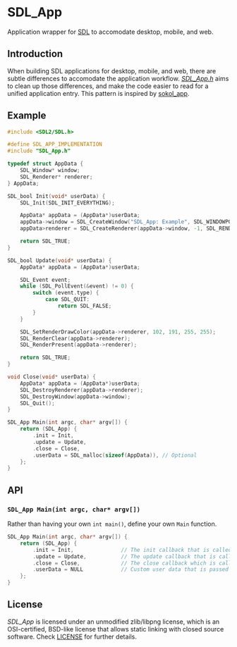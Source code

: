 # SDL_App

Application wrapper for [SDL](https://libsdl.org/) to accomodate desktop, mobile, and web.

## Introduction

When building SDL applications for desktop, mobile, and web, there are subtle differences to accomodate the application workflow. [*SDL_App.h*](include/SDL_App.h) aims to clean up those differences, and make the code easier to read for a unified application entry. This pattern is inspired by [sokol_app](https://github.com/floooh/sokol#sokol_apph).

## Example

``` c
#include <SDL2/SDL.h>

#define SDL_APP_IMPLEMENTATION
#include "SDL_App.h"

typedef struct AppData {
    SDL_Window* window;
    SDL_Renderer* renderer;
} AppData;

SDL_bool Init(void* userData) {
    SDL_Init(SDL_INIT_EVERYTHING);

    AppData* appData = (AppData*)userData;
    appData->window = SDL_CreateWindow("SDL_App: Example", SDL_WINDOWPOS_CENTERED, SDL_WINDOWPOS_CENTERED, 800, 450, SDL_WINDOW_SHOWN);
    appData>renderer = SDL_CreateRenderer(appData->window, -1, SDL_RENDERER_PRESENTVSYNC);

    return SDL_TRUE;
}

SDL_bool Update(void* userData) {
    AppData* appData = (AppData*)userData;

    SDL_Event event;
    while (SDL_PollEvent(&event) != 0) {
        switch (event.type) {
            case SDL_QUIT:
                return SDL_FALSE;
        }
    }

    SDL_SetRenderDrawColor(appData->renderer, 102, 191, 255, 255);
    SDL_RenderClear(appData->renderer);
    SDL_RenderPresent(appData->renderer);

    return SDL_TRUE;
}

void Close(void* userData) {
    AppData* appData = (AppData*)userData;
    SDL_DestroyRenderer(appData->renderer);
    SDL_DestroyWindow(appData->window);
    SDL_Quit();
}

SDL_App Main(int argc, char* argv[]) {
    return (SDL_App) {
        .init = Init,
        .update = Update,
        .close = Close,
        .userData = SDL_malloc(sizeof(AppData)), // Optional
    };
}
```

## API

### `SDL_App Main(int argc, char* argv[])`

Rather than having your own `int main()`, define your own `Main` function.

``` c
SDL_App Main(int argc, char* argv[]) {
    return (SDL_App) {
        .init = Init,               // The init callback that is called when the application initializes
        .update = Update,           // The update callback that is called when the application should render
        .close = Close,             // The close callback which is called when the application is closed
        .userData = NULL            // Custom user data that is passed through all the callbacks (Optional)
    };
}
```

## License

*SDL_App* is licensed under an unmodified zlib/libpng license, which is an OSI-certified, BSD-like license that allows static linking with closed source software. Check [LICENSE](LICENSE) for further details.
